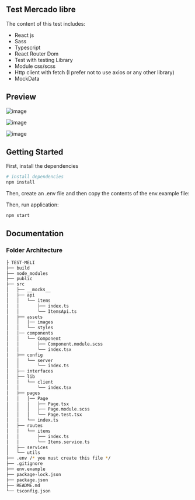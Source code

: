 ## Test Mercado libre

The content of this test includes:

- React js
- Sass
- Typescript
- React Router Dom
- Test with testing Library
- Module css/scss
- Http client with fetch (I prefer not to use axios or any other library)
- MockData


## Preview

![image](https://user-images.githubusercontent.com/74792282/226700425-a10124bf-90ed-49ca-987c-3680136047cb.png)

![image](https://user-images.githubusercontent.com/74792282/226700915-897d6240-0e5e-4f8d-bbcb-4a9c22bbf078.png)

![image](https://user-images.githubusercontent.com/74792282/226700989-9e05aa59-d391-4002-a397-4ca8bd2db470.png)



## Getting Started

First, install the dependencies

``` bash
# install dependencies
npm install
```

Then, create an .env file and then copy the contents of the env.example file:

Then, run application:

```bash
npm start
```

## Documentation

### Folder Architecture

``` bash
├ TEST-MELI
├── build
├── node_modules
├── public
├── src
│   ├── __mocks__
│   ├── api
│   │   └── items
│   │       ├── index.ts
│   │       └── ItemsApi.ts
│   ├── assets
│   │   │── images
│   │   └── styles
│   │── components
│   │   └── Component
│   │       ├── Component.module.scss
│   │       └── index.tsx
│   ├── config
│   │   └── server
│   │       └── index.ts
│   ├── interfaces
│   ├── lib
│   │   └── client
│   │       └── index.tsx
│   ├── pages
│   │   │── Page
│   │   │   ├── Page.tsx
│   │   │   ├── Page.module.scss
│   │   │   └── Page.test.tsx
│   │   └── index.ts
│   ├── routes
│   │   └── items
│   │       ├── index.ts
│   │       └── Items.service.ts
│   ├── services
│   └── utils
├── .env /* you must create this file */
├── .gitignore
├── env.example
├── package-lock.json
├── package.json
├── README.md
└── tsconfig.json
```
